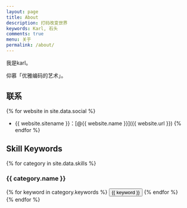```yaml
---
layout: page
title: About
description: 打码改变世界
keywords: Karl, 石头
comments: true
menu: 关于
permalink: /about/
---
```


我是karl。

仰慕「优雅编码的艺术」。


## 联系

{% for website in site.data.social %}
* {{ website.sitename }}：[@{{ website.name }}]({{ website.url }})
{% endfor %}

## Skill Keywords

{% for category in site.data.skills %}
### {{ category.name }}
<div class="btn-inline">
{% for keyword in category.keywords %}
<button class="btn btn-outline" type="button">{{ keyword }}</button>
{% endfor %}
</div>
{% endfor %}
